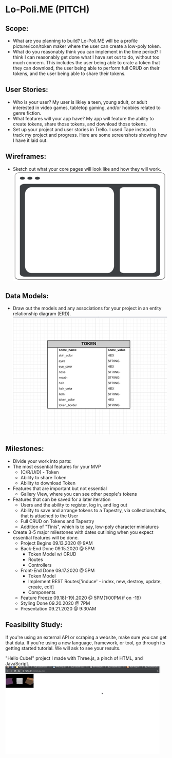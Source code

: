 # Lo-Poli.ME (PITCH)

## Scope: 
- What are you planning to build?
  Lo-Poli.ME will be a profile picture/icon/token maker where the user can create a low-poly token. 
- What do you reasonably think you can implement in the time period?
  I think I can reasonably get done what I have set out to do, without too much concern. This includes the user being able to crate a token that they can download, the user being able to perform full CRUD on their tokens, and the user being able to share their tokens.

## User Stories: 
- Who is your user?
  My user is likley a teen, young adult, or adult interested in video games, tabletop gaming, and/or hobbies related to genre fiction. 
- What features will your app have?
  My app will feature the ability to create tokens, share those tokens, and download those tokens.
- Set up your project and user stories in Trello.
  I used Tape instead to track my project and progress. Here are some screenshots showing how I have it laid out. 

## Wireframes: 
- Sketch out what your core pages will look like and how they will work. 
![wireframes](./assets/wireframes/token_maker.png)

## Data Models: 
- Draw out the models and any associations for your project in an entity relationship diagram (ERD).
![erd - entinity relationship documents](./assets/erd/token_erd.png)

## Milestones: 
- Divide your work into parts: 
- The most essential features for your MVP
  - [C/R/U/D] - Token
  - Ability to share Token
  - Ability to download Token
- Features that are important but not essential 
  - Gallery View, where you can see other people's tokens
- Features that can be saved for a later iteration
  - Users and the ability to register, log in, and log out
  - Ability to save and arrange tokens to a Tapestry, via collections/tabs, that is attached to the User
  - Full CRUD on Tokens and Tapestry
  - Addition of "Tinis", which is to say, low-poly character miniatures
- Create 3-5 major milestones with dates outlining when you expect essential features will be done.
  - Project Begins 09.13.2020 @ 9AM
  - Back-End Done 09.15.2020 @ 5PM
      * Token Model w/ CRUD
      * Routes
      * Controllers
  - Front-End Done 09.17.2020 @ 5PM
      * Token Model
      * Implement REST Routes['induce' - index, new, destroy, update, create, edit]
      * Components
  - Feature Freeze 09.18(-19).2020 @ 5PM(1:00PM if on -19)
  - Styling Done 09.20.2020 @ 7PM
  - Presentation 09.21.2020 @ 9:30AM

## Feasibility Study: 

If you're using an external API or scraping a website, make sure you can get that data. If you're using a new language, framework, or tool, go through its getting started tutorial. We will ask to see your results.

"Hello Cube!" project I made with Three.js, a pinch of HTML, and JavaScript.
![Hello Cube which renders three floating rotating cubes in 3d in the browser](getting_started.gif)
